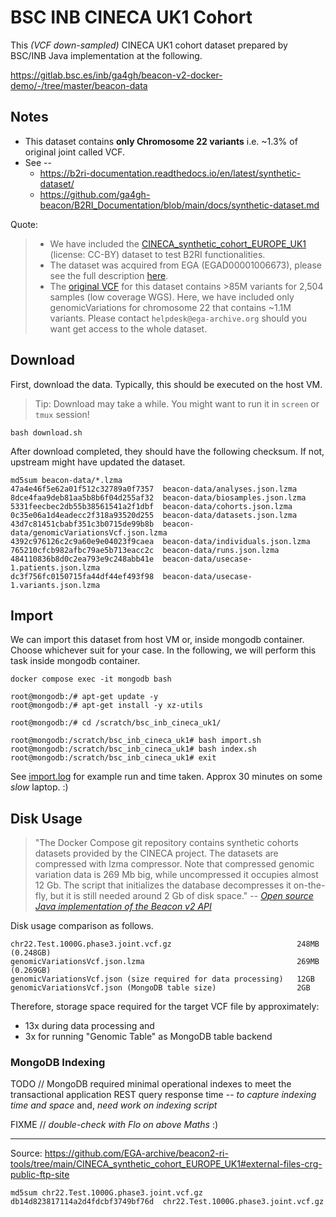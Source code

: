 # BSC INB CINECA UK1 Cohort

This _(VCF down-sampled)_ CINECA UK1 cohort dataset prepared by BSC/INB Java implementation at the following.

https://gitlab.bsc.es/inb/ga4gh/beacon-v2-docker-demo/-/tree/master/beacon-data

## Notes

- This dataset contains **only Chromosome 22 variants** i.e. ~1.3% of original joint called VCF.
- See --
  - https://b2ri-documentation.readthedocs.io/en/latest/synthetic-dataset/
  - https://github.com/ga4gh-beacon/B2RI_Documentation/blob/main/docs/synthetic-dataset.md

Quote:

> - We have included the [CINECA_synthetic_cohort_EUROPE_UK1](https://www.cineca-project.eu/cineca-synthetic-datasets) (license: CC-BY) dataset to test B2RI functionalities.
> - The dataset was acquired from EGA (EGAD00001006673), please see the full description [here](https://ega-archive.org/datasets/EGAD00001006673).
> - The [original VCF](https://www.nature.com/articles/nature15393) for this dataset contains >85M variants for 2,504 samples (low coverage WGS). Here, we have included only genomicVariations for chromosome 22 that contains ~1.1M variants. Please contact `helpdesk@ega-archive.org` should you want get access to the whole dataset.


## Download

First, download the data. Typically, this should be executed on the host VM.

> Tip: Download may take a while. You might want to run it in `screen` or `tmux` session! 

```
bash download.sh
```

After download completed, they should have the following checksum. If not, upstream might have updated the dataset.

```
md5sum beacon-data/*.lzma
47a4e46f5e62a01f512c32789a0f7357  beacon-data/analyses.json.lzma
8dce4faa9deb81aa5b8b6f04d255af32  beacon-data/biosamples.json.lzma
5331feecbec2db55b38561541a2f1dbf  beacon-data/cohorts.json.lzma
0c35e06a1d4eadecc2f318a93520d255  beacon-data/datasets.json.lzma
43d7c81451cbabf351c3b0715de99b8b  beacon-data/genomicVariationsVcf.json.lzma
4392c976126c2c9a60e9e04023f9caea  beacon-data/individuals.json.lzma
765210cfcb982afbc79ae5b713eacc2c  beacon-data/runs.json.lzma
484110836b8d0c2ea793e9c248abb41e  beacon-data/usecase-1.patients.json.lzma
dc3f756fc0150715fa44df44ef493f98  beacon-data/usecase-1.variants.json.lzma
```

## Import

We can import this dataset from host VM or, inside mongodb container. Choose whichever suit for your case. In the following, we will perform this task inside mongodb container.

```
docker compose exec -it mongodb bash

root@mongodb:/# apt-get update -y
root@mongodb:/# apt-get install -y xz-utils

root@mongodb:/# cd /scratch/bsc_inb_cineca_uk1/

root@mongodb:/scratch/bsc_inb_cineca_uk1# bash import.sh
root@mongodb:/scratch/bsc_inb_cineca_uk1# bash index.sh
root@mongodb:/scratch/bsc_inb_cineca_uk1# exit
```

See [import.log](import.log) for example run and time taken. Approx 30 minutes on some _slow_ laptop. :)

## Disk Usage

> "The Docker Compose git repository contains synthetic cohorts datasets provided by the CINECA project. The datasets are compressed with lzma compressor. Note that compressed genomic variation data is 269 Mb big, while uncompressed it occupies almost 12 Gb. The script that initializes the database decompresses it on-the-fly, but it is still needed around 2 Gb of disk space."
> -- [_Open source Java implementation of the Beacon v2 API_](https://f1000research.com/posters/11-610)

Disk usage comparison as follows.

```
chr22.Test.1000G.phase3.joint.vcf.gz                            248MB  (0.248GB)
genomicVariationsVcf.json.lzma                                  269MB  (0.269GB)
genomicVariationsVcf.json (size required for data processing)   12GB
genomicVariationsVcf.json (MongoDB table size)                  2GB
```

Therefore, storage space required for the target VCF file by approximately:
- 13x during data processing and 
- 3x for running "Genomic Table" as MongoDB table backend

### MongoDB Indexing

TODO // MongoDB required minimal operational indexes to meet the transactional application REST query response time -- _to capture indexing time and space_ and, _need work on indexing script_

FIXME // _double-check with Flo on above Maths_ :)

---


Source: https://github.com/EGA-archive/beacon2-ri-tools/tree/main/CINECA_synthetic_cohort_EUROPE_UK1#external-files-crg-public-ftp-site

```
md5sum chr22.Test.1000G.phase3.joint.vcf.gz
db14d823817114a2d4fdcbf3749bf76d  chr22.Test.1000G.phase3.joint.vcf.gz
```
